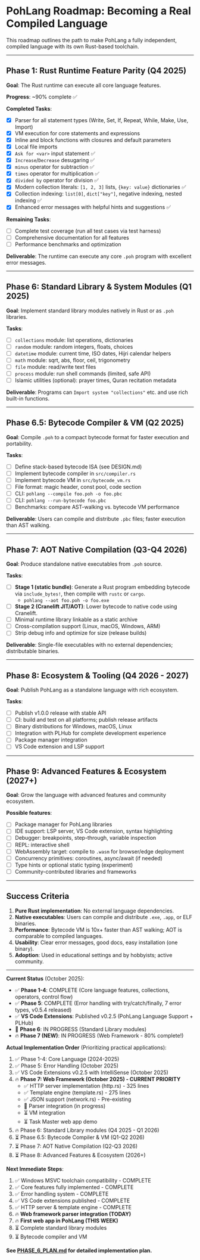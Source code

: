 # PohLang Roadmap: Becoming a Real Compiled Language

This roadmap outlines the path to make PohLang a fully independent, compiled language with its own Rust-based toolchain.

---

## Phase 1: Rust Runtime Feature Parity (Q4 2025)

**Goal**: The Rust runtime can execute all core language features.

**Progress**: ~90% complete ✅

**Completed Tasks**:
- [x] Parser for all statement types (Write, Set, If, Repeat, While, Make, Use, Import)
- [x] VM execution for core statements and expressions
- [x] Inline and block functions with closures and default parameters
- [x] Local file imports
- [x] `Ask for <var>` input statement ✅
- [x] `Increase`/`Decrease` desugaring ✅
- [x] `minus` operator for subtraction ✅
- [x] `times` operator for multiplication ✅
- [x] `divided by` operator for division ✅
- [x] Modern collection literals: `[1, 2, 3]` lists, `{key: value}` dictionaries ✅
- [x] Collection indexing: `list[0]`, `dict["key"]`, negative indexing, nested indexing ✅
- [x] Enhanced error messages with helpful hints and suggestions ✅

**Remaining Tasks**:
- [ ] Complete test coverage (run all test cases via test harness)
- [ ] Comprehensive documentation for all features
- [ ] Performance benchmarks and optimization

**Deliverable**: The runtime can execute any core `.poh` program with excellent error messages.

---

## Phase 6: Standard Library & System Modules (Q1 2025)

**Goal**: Implement standard library modules natively in Rust or as `.poh` libraries.

**Tasks**:
- [ ] `collections` module: list operations, dictionaries
- [ ] `random` module: random integers, floats, choices
- [ ] `datetime` module: current time, ISO dates, Hijri calendar helpers
- [ ] `math` module: sqrt, abs, floor, ceil, trigonometry
- [ ] `file` module: read/write text files
- [ ] `process` module: run shell commands (limited, safe API)
- [ ] Islamic utilities (optional): prayer times, Quran recitation metadata

**Deliverable**: Programs can `Import system "collections"` etc. and use rich built-in functions.

---

## Phase 6.5: Bytecode Compiler & VM (Q2 2025)

**Goal**: Compile `.poh` to a compact bytecode format for faster execution and portability.

**Tasks**:
- [ ] Define stack-based bytecode ISA (see DESIGN.md)
- [ ] Implement bytecode compiler in `src/compiler.rs`
- [ ] Implement bytecode VM in `src/bytecode_vm.rs`
- [ ] File format: magic header, const pool, code section
- [ ] CLI: `pohlang --compile foo.poh -o foo.pbc`
- [ ] CLI: `pohlang --run-bytecode foo.pbc`
- [ ] Benchmarks: compare AST-walking vs. bytecode VM performance

**Deliverable**: Users can compile and distribute `.pbc` files; faster execution than AST walking.

---

## Phase 7: AOT Native Compilation (Q3-Q4 2026)

**Goal**: Produce standalone native executables from `.poh` source.

**Tasks**:
- [ ] **Stage 1 (static bundle)**: Generate a Rust program embedding bytecode via `include_bytes!`, then compile with `rustc` or `cargo`.
  - `pohlang --aot foo.poh -o foo.exe`
- [ ] **Stage 2 (Cranelift JIT/AOT)**: Lower bytecode to native code using Cranelift.
- [ ] Minimal runtime library linkable as a static archive
- [ ] Cross-compilation support (Linux, macOS, Windows, ARM)
- [ ] Strip debug info and optimize for size (release builds)

**Deliverable**: Single-file executables with no external dependencies; distributable binaries.

---

## Phase 8: Ecosystem & Tooling (Q4 2026 - 2027)

**Goal**: Publish PohLang as a standalone language with rich ecosystem.

**Tasks**:
- [ ] Publish v1.0.0 release with stable API
- [ ] CI: build and test on all platforms; publish release artifacts
- [ ] Binary distributions for Windows, macOS, Linux
- [ ] Integration with PLHub for complete development experience
- [ ] Package manager integration
- [ ] VS Code extension and LSP support

---

## Phase 9: Advanced Features & Ecosystem (2027+)

**Goal**: Grow the language with advanced features and community ecosystem.

**Possible features**:
- [ ] Package manager for PohLang libraries
- [ ] IDE support: LSP server, VS Code extension, syntax highlighting
- [ ] Debugger: breakpoints, step-through, variable inspection
- [ ] REPL: interactive shell
- [ ] WebAssembly target: compile to `.wasm` for browser/edge deployment
- [ ] Concurrency primitives: coroutines, async/await (if needed)
- [ ] Type hints or optional static typing (experiment)
- [ ] Community-contributed libraries and frameworks

---

## Success Criteria

1. **Pure Rust implementation**: No external language dependencies.
2. **Native executables**: Users can compile and distribute `.exe`, `.app`, or ELF binaries.
3. **Performance**: Bytecode VM is 10x+ faster than AST walking; AOT is comparable to compiled languages.
4. **Usability**: Clear error messages, good docs, easy installation (one binary).
5. **Adoption**: Used in educational settings and by hobbyists; active community.

---

**Current Status** (October 2025):
- ✅ **Phase 1-4**: COMPLETE (Core language features, collections, operators, control flow)
- ✅ **Phase 5**: COMPLETE (Error handling with try/catch/finally, 7 error types, v0.5.4 released)
- ✅ **VS Code Extensions**: Published v0.2.5 (PohLang Language Support + PLHub)
- 🚀 **Phase 6**: IN PROGRESS (Standard Library modules)
- 🔥 **Phase 7 (NEW)**: IN PROGRESS (Web Framework - 80% complete!)

**Actual Implementation Order** (Prioritizing practical applications):
1. ✅ Phase 1-4: Core Language (2024-2025)
2. ✅ Phase 5: Error Handling (October 2025)
3. ✅ VS Code Extensions v0.2.5 with IntelliSense (October 2025)
4. 🔥 **Phase 7: Web Framework (October 2025) - CURRENT PRIORITY**
   - ✅ HTTP server implementation (http.rs) - 325 lines
   - ✅ Template engine (template.rs) - 275 lines
   - ✅ JSON support (network.rs) - Pre-existing
   - 🚧 Parser integration (in progress)
   - ⏳ VM integration
   - ⏳ Task Master web app demo
5. 🔥 Phase 6: Standard Library modules (Q4 2025 - Q1 2026)
6. ⏳ Phase 6.5: Bytecode Compiler & VM (Q1-Q2 2026)
7. ⏳ Phase 7: AOT Native Compilation (Q2-Q3 2026)
8. ⏳ Phase 8: Advanced Features & Ecosystem (2026+)

**Next Immediate Steps**:
1. ✅ Windows MSVC toolchain compatibility - COMPLETE
2. ✅ Core features fully implemented - COMPLETE  
3. ✅ Error handling system - COMPLETE
4. ✅ VS Code extensions published - COMPLETE
5. ✅ HTTP server & template engine - COMPLETE
6. 🔥 **Web framework parser integration (TODAY)**
7. 🔥 **First web app in PohLang (THIS WEEK)**
8. ⏳ Complete standard library modules
9. ⏳ Bytecode compiler and VM

**See [PHASE_6_PLAN.md](../PHASE_6_PLAN.md) for detailed implementation plan.**
